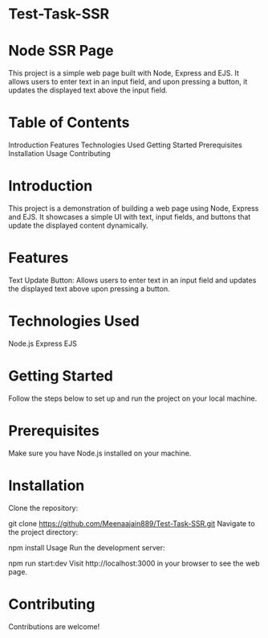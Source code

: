 # Test-Task-SSR
# Node SSR Page
This project is a simple web page built with Node, Express and EJS. It allows users to enter text in an input field, and upon pressing a button, it updates the displayed text above the input field.

# Table of Contents
Introduction
Features
Technologies Used
Getting Started
Prerequisites
Installation
Usage
Contributing

# Introduction
This project is a demonstration of building a web page using Node, Express and EJS. It showcases a simple UI with text, input fields, and buttons that update the displayed content dynamically.

# Features
Text Update Button: Allows users to enter text in an input field and updates the displayed text above upon pressing a button.

# Technologies Used
Node.js
Express
EJS

# Getting Started
Follow the steps below to set up and run the project on your local machine.

# Prerequisites
Make sure you have Node.js installed on your machine.

# Installation
Clone the repository:

git clone https://github.com/Meenaajain889/Test-Task-SSR.git
Navigate to the project directory:

npm install
Usage
Run the development server:

npm run start:dev
Visit http://localhost:3000 in your browser to see the web page.

# Contributing
Contributions are welcome!


